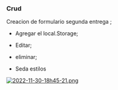 ### Crud


  Creacion de formulario segunda entrega ;
- Agregar el local.Storage;

- Editar;

- eliminar;

- Seda estilos

[![2022-11-30-18h45-21.png](https://i.postimg.cc/Dzm18f9r/2022-11-30-18h45-21.png)](https://postimg.cc/CZTR20L5)
